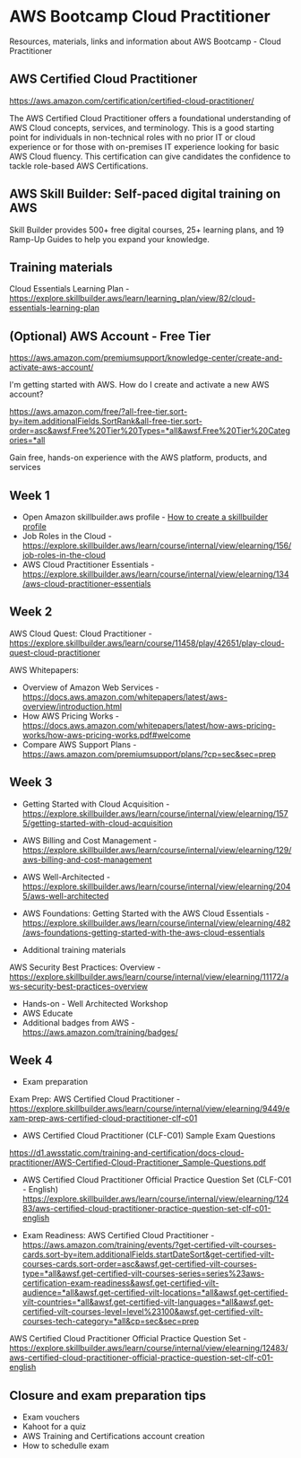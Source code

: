 # AWS Bootcamp Cloud Practitioner

Resources, materials, links and information about AWS Bootcamp - Cloud Practitioner

## AWS Certified Cloud Practitioner

<https://aws.amazon.com/certification/certified-cloud-practitioner/>

The AWS Certified Cloud Practitioner offers a foundational understanding of AWS Cloud concepts, services, and terminology. This is a good starting point for individuals in non-technical roles with no prior IT or cloud experience or for those with on-premises IT experience looking for basic AWS Cloud fluency. This certification can give candidates the confidence to tackle role-based AWS Certifications.

## AWS Skill Builder: Self-paced digital training on AWS

Skill Builder provides 500+ free digital courses, 25+ learning plans, and 19 Ramp-Up Guides to help you expand your knowledge.

## Training materials

Cloud Essentials Learning Plan - <https://explore.skillbuilder.aws/learn/learning_plan/view/82/cloud-essentials-learning-plan>

## (Optional) AWS Account - Free Tier

<https://aws.amazon.com/premiumsupport/knowledge-center/create-and-activate-aws-account/>

I'm getting started with AWS. How do I create and activate a new AWS account?

<https://aws.amazon.com/free/?all-free-tier.sort-by=item.additionalFields.SortRank&all-free-tier.sort-order=asc&awsf.Free%20Tier%20Types=*all&awsf.Free%20Tier%20Categories=*all>

Gain free, hands-on experience with the AWS platform, products, and services

## Week 1

* Open Amazon skillbuilder.aws profile - [How to create a skillbuilder profile](./how-tos/getting-started-create-skillbuilder-account-and-access-resources.md)
* Job Roles in the Cloud - <https://explore.skillbuilder.aws/learn/course/internal/view/elearning/156/job-roles-in-the-cloud>
* AWS Cloud Practitioner Essentials - <https://explore.skillbuilder.aws/learn/course/internal/view/elearning/134/aws-cloud-practitioner-essentials>

## Week 2

AWS Cloud Quest: Cloud Practitioner - <https://explore.skillbuilder.aws/learn/course/11458/play/42651/play-cloud-quest-cloud-practitioner>

AWS Whitepapers:

* Overview of Amazon Web Services - <https://docs.aws.amazon.com/whitepapers/latest/aws-overview/introduction.html>
* How AWS Pricing Works - <https://docs.aws.amazon.com/whitepapers/latest/how-aws-pricing-works/how-aws-pricing-works.pdf#welcome>
* Compare AWS Support Plans - <https://aws.amazon.com/premiumsupport/plans/?cp=sec&sec=prep>

## Week 3

* Getting Started with Cloud Acquisition -<https://explore.skillbuilder.aws/learn/course/internal/view/elearning/1575/getting-started-with-cloud-acquisition>
* AWS Billing and Cost Management - <https://explore.skillbuilder.aws/learn/course/internal/view/elearning/129/aws-billing-and-cost-management>
* AWS Well-Architected - <https://explore.skillbuilder.aws/learn/course/internal/view/elearning/2045/aws-well-architected>
* AWS Foundations: Getting Started with the AWS Cloud Essentials - <https://explore.skillbuilder.aws/learn/course/internal/view/elearning/482/aws-foundations-getting-started-with-the-aws-cloud-essentials>

* Additional training materials

AWS Security Best Practices: Overview - <https://explore.skillbuilder.aws/learn/course/internal/view/elearning/11172/aws-security-best-practices-overview>

* Hands-on - Well Architected Workshop
* AWS Educate
* Additional badges from AWS - <https://aws.amazon.com/training/badges/>

## Week 4

* Exam preparation

Exam Prep: AWS Certified Cloud Practitioner - <https://explore.skillbuilder.aws/learn/course/internal/view/elearning/9449/exam-prep-aws-certified-cloud-practitioner-clf-c01>

* AWS Certified Cloud Practitioner (CLF-C01) Sample Exam Questions

<https://d1.awsstatic.com/training-and-certification/docs-cloud-practitioner/AWS-Certified-Cloud-Practitioner_Sample-Questions.pdf>

* AWS Certified Cloud Practitioner Official Practice Question Set (CLF-C01 - English)
<https://explore.skillbuilder.aws/learn/course/internal/view/elearning/12483/aws-certified-cloud-practitioner-practice-question-set-clf-c01-english>

* Exam Readiness: AWS Certified Cloud Practitioner - <https://aws.amazon.com/training/events/?get-certified-vilt-courses-cards.sort-by=item.additionalFields.startDateSort&get-certified-vilt-courses-cards.sort-order=asc&awsf.get-certified-vilt-courses-type=*all&awsf.get-certified-vilt-courses-series=series%23aws-certification-exam-readiness&awsf.get-certified-vilt-audience=*all&awsf.get-certified-vilt-locations=*all&awsf.get-certified-vilt-countries=*all&awsf.get-certified-vilt-languages=*all&awsf.get-certified-vilt-courses-level=level%23100&awsf.get-certified-vilt-courses-tech-category=*all&cp=sec&sec=prep>

AWS Certified Cloud Practitioner Official Practice Question Set - <https://explore.skillbuilder.aws/learn/course/internal/view/elearning/12483/aws-certified-cloud-practitioner-official-practice-question-set-clf-c01-english>

## Closure and exam preparation tips

* Exam vouchers
* Kahoot for a quiz
* AWS Training and Certifications account creation
* How to schedulle exam
